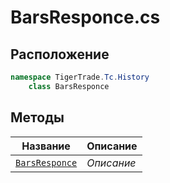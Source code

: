 
# BarsResponce.cs
## Расположение
```csharp
namespace TigerTrade.Tc.History  
    class BarsResponce
```

## Методы
| Название | Описание |
| --- | --- |
| [`BarsResponce`](./metody/BarsResponce.md) | *Описание* |
